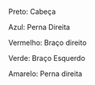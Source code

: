 Preto: Cabeça

Azul: Perna Direita

Vermelho: Braço direito

Verde: Braço Esquerdo 

Amarelo: Perna direita

